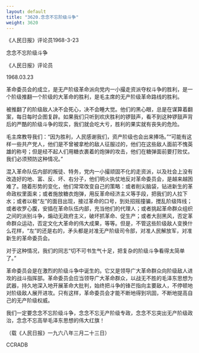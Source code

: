 ```yaml
---
layout: default
title: "3620.念念不忘阶级斗争"
weight: 3620
---
```


《人民日报》评论员1968-3-23

念念不忘阶级斗争

《人民日报》评论员

1968.03.23

革命委员会的成立，是无产阶级革命派向党内一小撮走资派夺权斗争的胜利，是一个阶级推翻一个阶级的大革命的胜利，是毛主席的无产阶级革命路线的胜利。

被推翻了的阶级敌人决不会死心，决不会睡大觉。他们的黑心眼，总是在谋算着翻案，每日每时企图复辟。如果我们只听到欢庆胜利的锣鼓声，看不到这种锣鼓声背后的严酷的阶级斗争的现实，我们就会吃大亏，胜利的果实就有丧失的危险。

毛主席教导我们：“因为胜利，人民感谢我们，资产阶级也会出来捧场。”“可能有这样一些共产党人，他们是不曾被拿枪的敌人征服过的，他们在这些敌人面前不愧英雄的称号；但是经不起人们用糖衣裹着的炮弹的攻击，他们在糖弹面前要打败仗。我们必须预防这种情况。”

混入革命队伍内部的叛徒、特务，党内一小撮顽固不化的走资派，以及社会上没有改造好的地、富、反、坏、右分子，他们明火执仗地反对革命委员会，是越来越困难了。随着形势的变化，他们常常改变自己的策略：或者削尖脑袋，钻进新生的革命政权里面来；或者施放糖衣炮弹，用反革命经济主义等手段，把我们的人拉下水；或者以极“左”的面目出现，接过革命的口号，到处招摇撞骗，搅乱阶级阵线；或者收罗心腹，安插在革命队伍内部，充当他们的代理人；或者挑起革命群众组织之间的派别斗争，煽动无政府主义，破坏抓革命、促生产；或者大刮黑风，否定革命群众运动，否定文化大革命的伟大成果，等等。但是，不管这些阶级敌人变换什么花样，“左”的还是右的，矛头都是对准无产阶级司令部，对准人民解放军，对准新生的革命委员会。

对于这种情况，我们的同志“切不可书生气十足，把复杂的阶级斗争看得太简单了。”

革命委员会是在激烈的阶级斗争中诞生的。它又是领导广大革命群众向阶级敌人进攻的战斗指挥部。革命委员会应当领导广大革命群众，以战无不胜的毛泽东思想为武器，持久地深入地开展革命大批判，始终把斗争的锋芒指向主要敌人，不停顿地对阶级敌人展开进攻。只有这样，革命委员会才能不断地得到巩固，不断地提高自己的无产阶级权威。

我们一定要念念不忘阶级斗争，念念不忘无产阶级专政，念念不忘突出无产阶级政治，念念不忘高举毛泽东思想的伟大红旗！

（载《人民日报》一九六八年三月二十三日）

CCRADB

